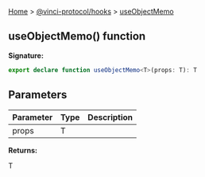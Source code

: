 [Home](./index.md) &gt; [@vinci-protocol/hooks](./hooks.md) &gt; [useObjectMemo](./hooks.useobjectmemo.md)

## useObjectMemo() function

<b>Signature:</b>

```typescript
export declare function useObjectMemo<T>(props: T): T
```

## Parameters

| Parameter | Type | Description |
| --------- | ---- | ----------- |
| props     | T    |             |

<b>Returns:</b>

T
